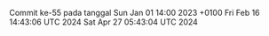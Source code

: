 Commit ke-55 pada tanggal Sun Jan 01 14:00 2023 +0100
Fri Feb 16 14:43:06 UTC 2024
Sat Apr 27 05:43:04 UTC 2024
